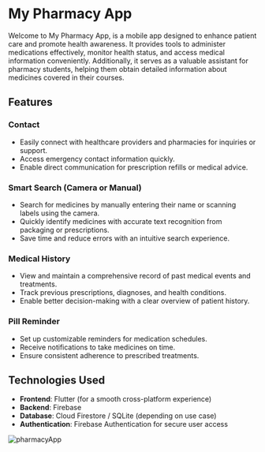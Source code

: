 # My Pharmacy App
Welcome to My Pharmacy App, is a mobile app designed to enhance patient care and promote health awareness. It provides tools to administer medications effectively, monitor health status, and access medical information conveniently. Additionally, it serves as a valuable assistant for pharmacy students, helping them obtain detailed information about medicines covered in their courses.

## Features

### Contact  
- Easily connect with healthcare providers and pharmacies for inquiries or support.  
- Access emergency contact information quickly.  
- Enable direct communication for prescription refills or medical advice.  


### Smart Search (Camera or Manual)  
- Search for medicines by manually entering their name or scanning labels using the camera.  
- Quickly identify medicines with accurate text recognition from packaging or prescriptions.  
- Save time and reduce errors with an intuitive search experience.  

### Medical History
- View and maintain a comprehensive record of past medical events and treatments.
- Track previous prescriptions, diagnoses, and health conditions.
- Enable better decision-making with a clear overview of patient history.
### Pill Reminder  
- Set up customizable reminders for medication schedules.  
- Receive notifications to take medicines on time.  
- Ensure consistent adherence to prescribed treatments.  

## Technologies Used

- **Frontend**: Flutter (for a smooth cross-platform experience)
- **Backend**: Firebase 
- **Database**: Cloud Firestore / SQLite (depending on use case)
- **Authentication**: Firebase Authentication for secure user access



![pharmacyApp](https://github.com/user-attachments/assets/ec04fbc2-cdfe-4e77-9cb4-872add9b67da)
